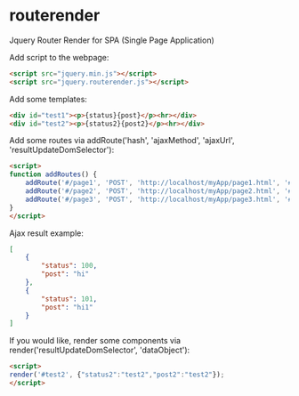 # routerender
Jquery Router Render for SPA (Single Page Application)

Add script to the webpage:
```html
<script src="jquery.min.js"></script>
<script src="jquery.routerender.js"></script>
```

Add some templates:
```html
<div id="test1"><p>{status}{post}</p><hr></div>
<div id="test2"><p>{status2}{post2}</p><hr></div>
```

Add some routes via addRoute('hash', 'ajaxMethod', 'ajaxUrl', 'resultUpdateDomSelector'):
```html
<script>
function addRoutes() {
	addRoute('#/page1', 'POST', 'http://localhost/myApp/page1.html', '#test1');
	addRoute('#/page2', 'POST', 'http://localhost/myApp/page2.html', '#test1');
	addRoute('#/page3', 'POST', 'http://localhost/myApp/page3.html', '#test1');
}
</script>
```

Ajax result example:
```json
[
	{
		"status": 100,
		"post": "hi"
	},
	{
		"status": 101,
		"post": "hi1"
	}
]
```

If you would like, render some components via render('resultUpdateDomSelector', 'dataObject'):
```html
<script>
render('#test2', {"status2":"test2","post2":"test2"});
</script>
```
